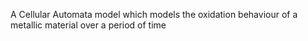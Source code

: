 A Cellular Automata model which models the oxidation behaviour of a metallic material over a period of time
